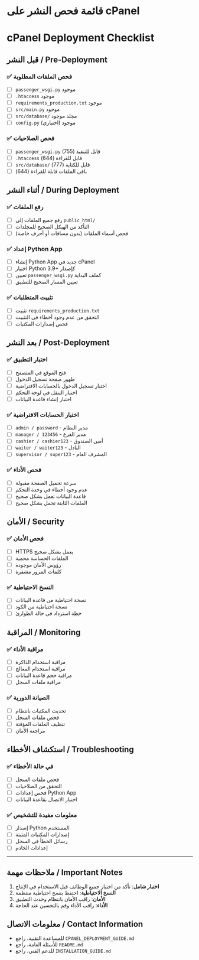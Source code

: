 # قائمة فحص النشر على cPanel
# cPanel Deployment Checklist

## قبل النشر / Pre-Deployment

### ✅ فحص الملفات المطلوبة
- [ ] `passenger_wsgi.py` موجود
- [ ] `.htaccess` موجود
- [ ] `requirements_production.txt` موجود
- [ ] `src/main.py` موجود
- [ ] `src/database/` مجلد موجود
- [ ] `config.py` موجود (اختياري)

### ✅ فحص الصلاحيات
- [ ] `passenger_wsgi.py` قابل للتنفيذ (755)
- [ ] `.htaccess` قابل للقراءة (644)
- [ ] `src/database/` قابل للكتابة (777)
- [ ] باقي الملفات قابلة للقراءة (644)

## أثناء النشر / During Deployment

### ✅ رفع الملفات
- [ ] رفع جميع الملفات إلى `public_html/`
- [ ] التأكد من الهيكل الصحيح للمجلدات
- [ ] فحص أسماء الملفات (بدون مسافات أو أحرف خاصة)

### ✅ إعداد Python App
- [ ] إنشاء Python App جديد في cPanel
- [ ] اختيار Python 3.9+ كإصدار
- [ ] تعيين `passenger_wsgi.py` كملف البداية
- [ ] تعيين المسار الصحيح للتطبيق

### ✅ تثبيت المتطلبات
- [ ] تثبيت `requirements_production.txt`
- [ ] التحقق من عدم وجود أخطاء في التثبيت
- [ ] فحص إصدارات المكتبات

## بعد النشر / Post-Deployment

### ✅ اختبار التطبيق
- [ ] فتح الموقع في المتصفح
- [ ] ظهور صفحة تسجيل الدخول
- [ ] اختبار تسجيل الدخول بالحسابات الافتراضية
- [ ] اختبار التنقل في لوحة التحكم
- [ ] اختبار إنشاء قاعدة البيانات

### ✅ اختبار الحسابات الافتراضية
- [ ] `admin / password` - مدير النظام
- [ ] `manager / 123456` - مدير الفرع
- [ ] `cashier / cashier123` - أمين الصندوق
- [ ] `waiter / waiter123` - النادل
- [ ] `supervisor / super123` - المشرف العام

### ✅ فحص الأداء
- [ ] سرعة تحميل الصفحة مقبولة
- [ ] عدم وجود أخطاء في وحدة التحكم
- [ ] قاعدة البيانات تعمل بشكل صحيح
- [ ] الملفات الثابتة تحمل بشكل صحيح

## الأمان / Security

### ✅ فحص الأمان
- [ ] HTTPS يعمل بشكل صحيح
- [ ] الملفات الحساسة محمية
- [ ] رؤوس الأمان موجودة
- [ ] كلمات المرور مشفرة

### ✅ النسخ الاحتياطية
- [ ] نسخة احتياطية من قاعدة البيانات
- [ ] نسخة احتياطية من الكود
- [ ] خطة استرداد في حالة الطوارئ

## المراقبة / Monitoring

### ✅ مراقبة الأداء
- [ ] مراقبة استخدام الذاكرة
- [ ] مراقبة استخدام المعالج
- [ ] مراقبة حجم قاعدة البيانات
- [ ] مراقبة ملفات السجل

### ✅ الصيانة الدورية
- [ ] تحديث المكتبات بانتظام
- [ ] فحص ملفات السجل
- [ ] تنظيف الملفات المؤقتة
- [ ] مراجعة الأمان

## استكشاف الأخطاء / Troubleshooting

### ✅ في حالة الأخطاء
- [ ] فحص ملفات السجل
- [ ] التحقق من الصلاحيات
- [ ] فحص إعدادات Python App
- [ ] اختبار الاتصال بقاعدة البيانات

### ✅ معلومات مفيدة للتشخيص
- [ ] إصدار Python المستخدم
- [ ] إصدارات المكتبات المثبتة
- [ ] رسائل الخطأ في السجل
- [ ] إعدادات الخادم

---

## ملاحظات مهمة / Important Notes

1. **اختبار شامل**: تأكد من اختبار جميع الوظائف قبل الاستخدام في الإنتاج
2. **النسخ الاحتياطية**: احتفظ بنسخ احتياطية منتظمة
3. **الأمان**: راقب الأمان بانتظام وحدث التطبيق
4. **الأداء**: راقب الأداء وقم بالتحسين عند الحاجة

## معلومات الاتصال / Contact Information

- للمساعدة التقنية، راجع `CPANEL_DEPLOYMENT_GUIDE.md`
- للأسئلة العامة، راجع `README.md`
- للدعم الفني، راجع `INSTALLATION_GUIDE.md`

